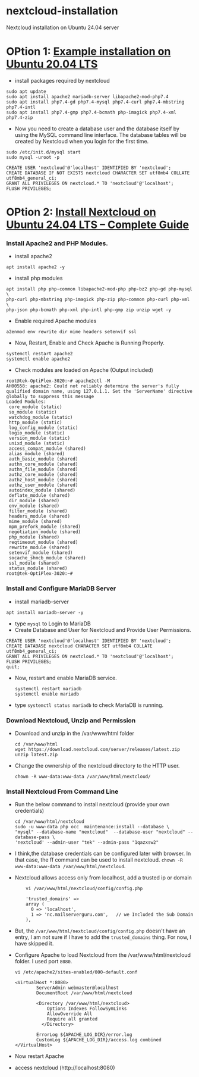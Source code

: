# nextcloud-installation
Nextcloud installation on Ubuntu 24.04 server

# OPtion 1: [Example installation on Ubuntu 20.04 LTS](https://docs.nextcloud.com/server/20/admin_manual/installation/example_ubuntu.html/)
- install packages required by nextcloud
```
sudo apt update
sudo apt install apache2 mariadb-server libapache2-mod-php7.4
sudo apt install php7.4-gd php7.4-mysql php7.4-curl php7.4-mbstring php7.4-intl
sudo apt install php7.4-gmp php7.4-bcmath php-imagick php7.4-xml php7.4-zip
```
- Now you need to create a database user and the database itself by using the MySQL command line interface. The database tables will be created by Nextcloud when you login for the first time.
```
sudo /etc/init.d/mysql start
sudo mysql -uroot -p
```
```
CREATE USER 'nextcloud'@'localhost' IDENTIFIED BY 'nextcloud';
CREATE DATABASE IF NOT EXISTS nextcloud CHARACTER SET utf8mb4 COLLATE utf8mb4_general_ci;
GRANT ALL PRIVILEGES ON nextcloud.* TO 'nextcloud'@'localhost';
FLUSH PRIVILEGES;
```
# OPtion 2: [Install Nextcloud on Ubuntu 24.04 LTS – Complete Guide](https://mailserverguru.com/install-nextcloud-on-ubuntu-24-04-lts/)
### Install Apache2 and PHP Modules.
- install apache2
```
apt install apache2 -y
```
- install php modules
```
apt install php php-common libapache2-mod-php php-bz2 php-gd php-mysql \
php-curl php-mbstring php-imagick php-zip php-common php-curl php-xml \
php-json php-bcmath php-xml php-intl php-gmp zip unzip wget -y
```
- Enable required Apache modules
```
a2enmod env rewrite dir mime headers setenvif ssl
```
- Now, Restart, Enable and Check Apache is Running Properly.
```
systemctl restart apache2
systemctl enable apache2
```
- Check modules are loaded on Apache (Output included)
```
root@tek-OptiPlex-3020:~# apache2ctl -M
AH00558: apache2: Could not reliably determine the server's fully qualified domain name, using 127.0.1.1. Set the 'ServerName' directive globally to suppress this message
Loaded Modules:
 core_module (static)
 so_module (static)
 watchdog_module (static)
 http_module (static)
 log_config_module (static)
 logio_module (static)
 version_module (static)
 unixd_module (static)
 access_compat_module (shared)
 alias_module (shared)
 auth_basic_module (shared)
 authn_core_module (shared)
 authn_file_module (shared)
 authz_core_module (shared)
 authz_host_module (shared)
 authz_user_module (shared)
 autoindex_module (shared)
 deflate_module (shared)
 dir_module (shared)
 env_module (shared)
 filter_module (shared)
 headers_module (shared)
 mime_module (shared)
 mpm_prefork_module (shared)
 negotiation_module (shared)
 php_module (shared)
 reqtimeout_module (shared)
 rewrite_module (shared)
 setenvif_module (shared)
 socache_shmcb_module (shared)
 ssl_module (shared)
 status_module (shared)
root@tek-OptiPlex-3020:~#
```
### Install and Configure MariaDB Server
- install mariadb-server
```
apt install mariadb-server -y
```
- type `mysql` to Login to MariaDB
- Create Database and User for Nextcloud and Provide User Permissions.
```
CREATE USER 'nextcloud'@'localhost' IDENTIFIED BY 'nextcloud';
CREATE DATABASE nextcloud CHARACTER SET utf8mb4 COLLATE utf8mb4_general_ci;
GRANT ALL PRIVILEGES ON nextcloud.* TO 'nextcloud'@'localhost';
FLUSH PRIVILEGES;
quit;

```
- Now, restart and enable MariaDB service.
   ```
   systemctl restart mariadb
   systemctl enable mariadb
   ```
- type `systemctl status mariadb` to check MariaDB is running.
### Download Nextcloud, Unzip and Permission
- Download and unzip in the /var/www/html folder
  ```
  cd /var/www/html
  wget https://download.nextcloud.com/server/releases/latest.zip
  unzip latest.zip
  ```
- Change the ownership of the nextcloud directory to the HTTP user.
  ```
  chown -R www-data:www-data /var/www/html/nextcloud/
  ```
### Install Nextcloud From Command Line
- Run the below command to install nextcloud (provide your own credentials)
  ```
  cd /var/www/html/nextcloud
  sudo -u www-data php occ  maintenance:install --database \
  "mysql" --database-name "nextcloud"  --database-user "nextcloud" --database-pass \
  'nextcloud' --admin-user "tek" --admin-pass "1qazxsw2"
  ```
- I think,the database credentials can be configured later with browser. In that case, the ff command can be used to install nextcloud.
  `chown -R www-data:www-data /var/www/html/nextcloud`.
- Nextcloud allows access only from localhost, add a trusted ip or domain
  ```
	  vi /var/www/html/nextcloud/config/config.php
	
	  'trusted_domains' =>
	  array (
	    0 => 'localhost',
	    1 => 'nc.mailserverguru.com',   // we Included the Sub Domain
	  ),
   ```
-	But, the `/var/www/html/nextcloud/config/config.php` doesn't have an entry, I am not sure if I have to add the `trusted_domains` thing. For now, I have skipped it.

- Configure Apache to load Nextcloud from the /var/www/html/nextcloud folder. I used port `8080`.
	```  
	vi /etc/apache2/sites-enabled/000-default.conf
	
	<VirtualHost *:8080>
	        ServerAdmin webmaster@localhost
	        DocumentRoot /var/www/html/nextcloud
	        
	        <Directory /var/www/html/nextcloud>
	            Options Indexes FollowSymLinks
	            AllowOverride All
	            Require all granted
		      </Directory>
	        
	        ErrorLog ${APACHE_LOG_DIR}/error.log
	        CustomLog ${APACHE_LOG_DIR}/access.log combined
	</VirtualHost>
	```
- Now restart Apache
- access nextcloud (http://localhost:8080)


  




